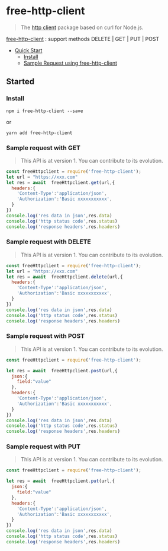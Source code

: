 # free-http-client<!-- omit in toc -->



> The [http client](https://www.npmjs.com/package/free-http-client) package based on curl for Node.js.

[free-http-client](https://www.npmjs.com/package/free-http-client) : support methods DELETE | GET | PUT | POST

- [Quick Start](#)
    - [Install](#)
    - [Sample Request  using free-http-client](#)

## Started 

### Install
```shell
npm i free-http-client --save
```
or
```shell
yarn add free-http-client
```

### Sample request with GET
> This API is at version 1. You can contribute to its evolution.

```javascript
const freeHttpclient = require('free-http-client');
let url = "https://xxx.com"
let res = await  freeHttpclient.get(url,{
  headers:{
    'Content-Type':'application/json',
    'Authorization':'Basic xxxxxxxxxxx',
  }
})
console.log('res data in json',res.data)
console.log('http status code',res.status)
console.log('response headers',res.headers)

```

### Sample request with DELETE
> This API is at version 1. You can contribute to its evolution.

```javascript
const freeHttpclient = require('free-http-client');
let url = "https://xxx.com"
let res = await  freeHttpclient.delete(url,{
  headers:{
    'Content-Type':'application/json',
    'Authorization':'Basic xxxxxxxxxxx',
  }
})
console.log('res data in json',res.data)
console.log('http status code',res.status)
console.log('response headers',res.headers)

```

### Sample request with POST
> This API is at version 1. You can contribute to its evolution.

```javascript
const freeHttpclient = require('free-http-client');

let res = await  freeHttpclient.post(url,{
  json:{
    field:"value"
  },
  headers:{
    'Content-Type':'application/json',
    'Authorization':'Basic xxxxxxxxxxx',
  }
})
console.log('res data in json',res.data)
console.log('http status code',res.status)
console.log('response headers',res.headers)

```

### Sample request with PUT
> This API is at version 1. You can contribute to its evolution.

```javascript
const freeHttpclient = require('free-http-client');

let res = await  freeHttpclient.put(url,{
  json:{
    field:"value"
  },
  headers:{
    'Content-Type':'application/json',
    'Authorization':'Basic xxxxxxxxxxx',
  }
})
console.log('res data in json',res.data)
console.log('http status code',res.status)
console.log('response headers',res.headers)

```
